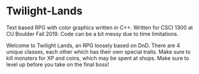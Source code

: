 # Twilight-Lands
Text based RPG with color graphics written in C++. Written for CSCI 1300 at CU Boulder Fall 2019. Code can be a bit messy due to time limitations.

Welcome to Twilight Lands, an RPG loosely based on DnD. There are 4 unique classes, each other which has their own special traits. Make sure to kill monsters for XP and coins,
which may be spent at shops. Make sure to level up before you take on the final boss!
